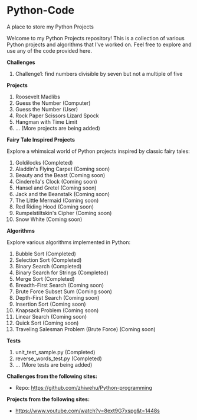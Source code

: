 # Python-Code

A place to store my Python Projects

Welcome to my Python Projects repository! This is a collection of various Python projects and algorithms that I've worked on. 
Feel free to explore and use any of the code provided here.

**Challenges**

1. Challenge1: find numbers divisible by seven but not a multiple of five

**Projects**

1. Roosevelt Madlibs
2. Guess the Number (Computer)
3. Guess the Number (User)
4. Rock Paper Scissors Lizard Spock
5. Hangman with Time Limit
6. ... (More projects are being added)


**Fairy Tale Inspired Projects**

Explore a whimsical world of Python projects inspired by classic fairy tales:

1. Goldilocks (Completed)
2. Aladdin's Flying Carpet (Coming soon)
3. Beauty and the Beast (Coming soon)
4. Cinderella's Clock (Coming soon)
5. Hansel and Gretel (Coming soon)
6. Jack and the Beanstalk (Coming soon)
7. The Little Mermaid (Coming soon)
8. Red Riding Hood (Coming soon)
9. Rumpelstiltskin's Cipher (Coming soon)
10. Snow White (Coming soon)


**Algorithms**

Explore various algorithms implemented in Python:

1. Bubble Sort (Completed)
2. Selection Sort (Completed)
3. Binary Search (Completed)
4. Binary Search for Strings (Completed)
5. Merge Sort (Completed)
6. Breadth-First Search (Coming soon)
7. Brute Force Subset Sum (Coming soon)
8. Depth-First Search (Coming soon)
9. Insertion Sort (Coming soon)
10. Knapsack Problem (Coming soon)
11. Linear Search (Coming soon)
12. Quick Sort (Coming soon)
13. Traveling Salesman Problem (Brute Force) (Coming soon)


**Tests**
1. unit_test_sample.py (Completed)
2. reverse_words_test.py (Completed)
3. ... (More tests are being added)

**Challenges from the following sites:**

- Repo: https://github.com/zhiwehu/Python-programming 


**Projects from the following sites:**

- https://www.youtube.com/watch?v=8ext9G7xspg&t=1448s
